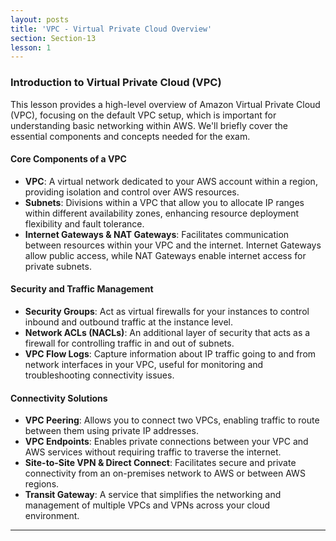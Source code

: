 ```yaml
---
layout: posts
title: 'VPC - Virtual Private Cloud Overview'
section: Section-13
lesson: 1
---
```


### Introduction to Virtual Private Cloud (VPC)

This lesson provides a high-level overview of Amazon Virtual Private Cloud (VPC), focusing on the default VPC setup, which is important for understanding basic networking within AWS. We'll briefly cover the essential components and concepts needed for the exam.

<!-- pagebreak -->

#### Core Components of a VPC

- **VPC**: A virtual network dedicated to your AWS account within a region, providing isolation and control over AWS resources.
- **Subnets**: Divisions within a VPC that allow you to allocate IP ranges within different availability zones, enhancing resource deployment flexibility and fault tolerance.
- **Internet Gateways & NAT Gateways**: Facilitates communication between resources within your VPC and the internet. Internet Gateways allow public access, while NAT Gateways enable internet access for private subnets.

<!-- pagebreak -->

#### Security and Traffic Management

- **Security Groups**: Act as virtual firewalls for your instances to control inbound and outbound traffic at the instance level.
- **Network ACLs (NACLs)**: An additional layer of security that acts as a firewall for controlling traffic in and out of subnets.
- **VPC Flow Logs**: Capture information about IP traffic going to and from network interfaces in your VPC, useful for monitoring and troubleshooting connectivity issues.

<!-- pagebreak -->

#### Connectivity Solutions

- **VPC Peering**: Allows you to connect two VPCs, enabling traffic to route between them using private IP addresses.
- **VPC Endpoints**: Enables private connections between your VPC and AWS services without requiring traffic to traverse the internet.
- **Site-to-Site VPN & Direct Connect**: Facilitates secure and private connectivity from an on-premises network to AWS or between AWS regions.
- **Transit Gateway**: A service that simplifies the networking and management of multiple VPCs and VPNs across your cloud environment.


---
